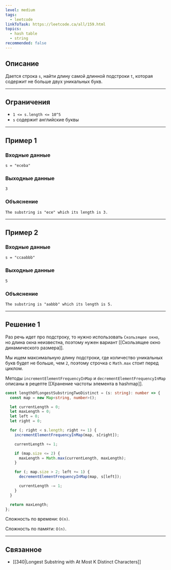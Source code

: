```yaml
---
level: medium
tags:
  - leetcode
linkToTask: https://leetcode.ca/all/159.html
topics:
  - hash table
  - string
recommended: false
---
```

## Описание

Дается строка `s`, найти длину самой длинной подстроки `t`, которая содержит не больше двух уникальных букв.

---
## Ограничения

- `1 <= s.length <= 10^5`
- `s` содержит английские буквы

---
## Пример 1

### Входные данные

```
s = "eceba"
```
### Выходные данные

```
3
```
### Объяснение

```
The substring is "ece" which its length is 3.
```

---
## Пример 2

### Входные данные

```
s = "ccaabbb"
```
### Выходные данные

```
5
```
### Объяснение

```
The substring is "aabbb" which its length is 5.
```

---
## Решение 1

Раз речь идет про подстроку, то нужно использовать `Скользящее окно`, но длина окна неизвестна, поэтому нужен вариант [[Скользящее окно динамического размера]].

Мы ищем максимальную длину подстроки, где количество уникальных букв будет не больше, чем `2`, поэтому строчка с `Math.max` стоит перед циклом.

Методы `incrementElementFrequencyInMap` и `decrementElementFrequencyInMap` описаны в рецепте [[Хранение частоты элемента в hashmap]].

```typescript
const lengthOfLongestSubstringTwoDistinct = (s: string): number => {
  const map = new Map<string, number>();

  let currentLength = 0;
  let maxLength = 0;
  let left = 0;
  let right = 0;

  for (; right < s.length; right += 1) {
    incrementElementFrequencyInMap(map, s[right]);

    currentLength += 1;

    if (map.size <= 2) {
      maxLength = Math.max(currentLength, maxLength);
    }

    for (; map.size > 2; left += 1) {
      decrementElementFrequencyInMap(map, s[left]);

      currentLength -= 1;
    }
  }

  return maxLength;
};
```

Сложность по времени: `O(n)`.

Сложность по памяти: `O(n)`.

---
## Связанное

- [[340|Longest Substring with At Most K Distinct Characters]]